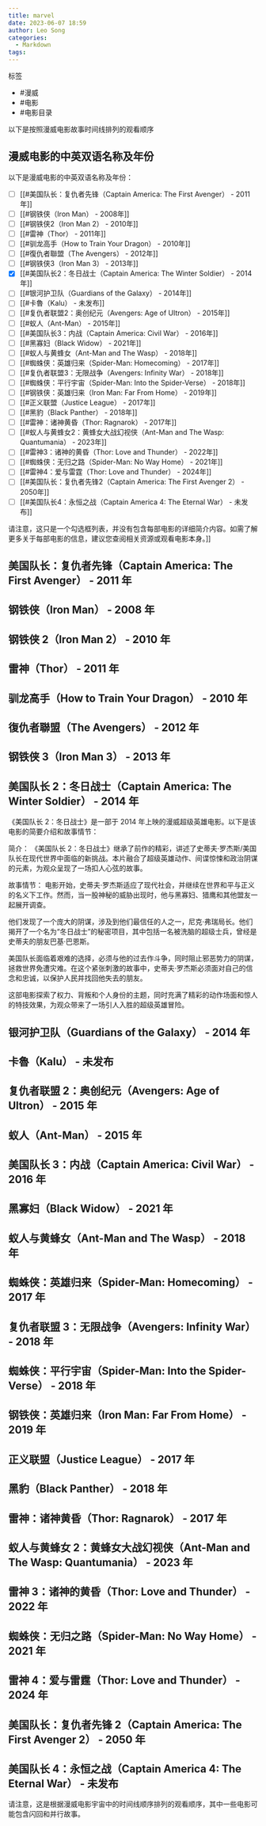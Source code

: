 ```yaml
---
title: marvel
date: 2023-06-07 18:59
author: Leo Song
categories:
  - Markdown
tags:
---
```


标签

- #漫威
- #电影
- #电影目录

以下是按照漫威电影故事时间线排列的观看顺序

## 漫威电影的中英双语名称及年份

以下是漫威电影的中英双语名称及年份：

- [ ] [[#美国队长：复仇者先锋（Captain America: The First Avenger） - 2011年]]
- [ ] [[#钢铁侠（Iron Man） - 2008年]]
- [ ] [[#钢铁侠2（Iron Man 2） - 2010年]]
- [ ] [[#雷神（Thor） - 2011年]]
- [ ] [[#驯龙高手（How to Train Your Dragon） - 2010年]]
- [ ] [[#復仇者聯盟（The Avengers） - 2012年]]
- [ ] [[#钢铁侠3（Iron Man 3） - 2013年]]
- [x] [[#美国队长2：冬日战士（Captain America: The Winter Soldier） - 2014年]]
- [ ] [[#银河护卫队（Guardians of the Galaxy） - 2014年]]
- [ ] [[#卡魯（Kalu） - 未发布]]
- [ ] [[#复仇者联盟2：奥创纪元（Avengers: Age of Ultron） - 2015年]]
- [ ] [[#蚁人（Ant-Man） - 2015年]]
- [ ] [[#美国队长3：内战（Captain America: Civil War） - 2016年]]
- [ ] [[#黑寡妇（Black Widow） - 2021年]]
- [ ] [[#蚁人与黄蜂女（Ant-Man and The Wasp） - 2018年]]
- [ ] [[#蜘蛛侠：英雄归来（Spider-Man: Homecoming） - 2017年]]
- [ ] [[#复仇者联盟3：无限战争（Avengers: Infinity War） - 2018年]]
- [ ] [[#蜘蛛侠：平行宇宙（Spider-Man: Into the Spider-Verse） - 2018年]]
- [ ] [[#钢铁侠：英雄归来（Iron Man: Far From Home） - 2019年]]
- [ ] [[#正义联盟（Justice League） - 2017年]]
- [ ] [[#黑豹（Black Panther） - 2018年]]
- [ ] [[#雷神：诸神黄昏（Thor: Ragnarok） - 2017年]]
- [ ] [[#蚁人与黄蜂女2：黄蜂女大战幻视侠（Ant-Man and The Wasp: Quantumania） - 2023年]]
- [ ] [[#雷神3：诸神的黄昏（Thor: Love and Thunder） - 2022年]]
- [ ] [[#蜘蛛侠：无归之路（Spider-Man: No Way Home） - 2021年]]
- [ ] [[#雷神4：爱与雷霆（Thor: Love and Thunder） - 2024年]]
- [ ] [[#美国队长：复仇者先锋2（Captain America: The First Avenger 2） - 2050年]]
- [ ] [[#美国队长4：永恒之战（Captain America 4: The Eternal War） - 未发布]]

请注意，这只是一个勾选框列表，并没有包含每部电影的详细简介内容。如需了解更多关于每部电影的信息，建议您查阅相关资源或观看电影本身。]]

## 美国队长：复仇者先锋（Captain America: The First Avenger） - 2011 年

## 钢铁侠（Iron Man） - 2008 年

## 钢铁侠 2（Iron Man 2） - 2010 年

## 雷神（Thor） - 2011 年

## 驯龙高手（How to Train Your Dragon） - 2010 年

## 復仇者聯盟（The Avengers） - 2012 年

## 钢铁侠 3（Iron Man 3） - 2013 年

## 美国队长 2：冬日战士（Captain America: The Winter Soldier） - 2014 年

《美国队长 2：冬日战士》是一部于 2014 年上映的漫威超级英雄电影。以下是该电影的简要介绍和故事情节：

简介：
《美国队长 2：冬日战士》继承了前作的精彩，讲述了史蒂夫·罗杰斯/美国队长在现代世界中面临的新挑战。本片融合了超级英雄动作、间谍惊悚和政治阴谋的元素，为观众呈现了一场扣人心弦的故事。

故事情节：
电影开始，史蒂夫·罗杰斯适应了现代社会，并继续在世界和平与正义的名义下工作。然而，当一股神秘的威胁出现时，他与黑寡妇、猎鹰和其他盟友一起展开调查。

他们发现了一个庞大的阴谋，涉及到他们最信任的人之一，尼克·弗瑞局长。他们揭开了一个名为“冬日战士”的秘密项目，其中包括一名被洗脑的超级士兵，曾经是史蒂夫的朋友巴基·巴恩斯。

美国队长面临着艰难的选择，必须与他的过去作斗争，同时阻止邪恶势力的阴谋，拯救世界免遭灾难。在这个紧张刺激的故事中，史蒂夫·罗杰斯必须面对自己的信念和忠诚，以保护人民并找回他失去的朋友。

这部电影探索了权力、背叛和个人身份的主题，同时充满了精彩的动作场面和惊人的特技效果，为观众带来了一场引人入胜的超级英雄冒险。

## 银河护卫队（Guardians of the Galaxy） - 2014 年

## 卡魯（Kalu） - 未发布

## 复仇者联盟 2：奥创纪元（Avengers: Age of Ultron） - 2015 年

## 蚁人（Ant-Man） - 2015 年

## 美国队长 3：内战（Captain America: Civil War） - 2016 年

## 黑寡妇（Black Widow） - 2021 年

## 蚁人与黄蜂女（Ant-Man and The Wasp） - 2018 年

## 蜘蛛侠：英雄归来（Spider-Man: Homecoming） - 2017 年

## 复仇者联盟 3：无限战争（Avengers: Infinity War） - 2018 年

## 蜘蛛侠：平行宇宙（Spider-Man: Into the Spider-Verse） - 2018 年

## 钢铁侠：英雄归来（Iron Man: Far From Home） - 2019 年

## 正义联盟（Justice League） - 2017 年

## 黑豹（Black Panther） - 2018 年

## 雷神：诸神黄昏（Thor: Ragnarok） - 2017 年

## 蚁人与黄蜂女 2：黄蜂女大战幻视侠（Ant-Man and The Wasp: Quantumania） - 2023 年

## 雷神 3：诸神的黄昏（Thor: Love and Thunder） - 2022 年

## 蜘蛛侠：无归之路（Spider-Man: No Way Home） - 2021 年

## 雷神 4：爱与雷霆（Thor: Love and Thunder） - 2024 年

## 美国队长：复仇者先锋 2（Captain America: The First Avenger 2） - 2050 年

## 美国队长 4：永恒之战（Captain America 4: The Eternal War） - 未发布

请注意，这是根据漫威电影宇宙中的时间线顺序排列的观看顺序，其中一些电影可能包含闪回和并行故事。

